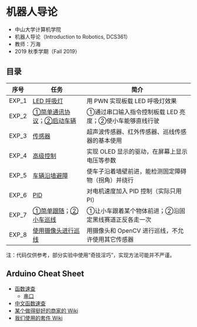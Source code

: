 # 机器人导论

* 中山大学计算机学院
* 机器人导论（Introduction to Robotics, DCS361）
* 教师：万海
* 2019 秋季学期（Fall 2019）


## 目录

| 序号  | 任务                                                       | 简介                                                    |
| ----- | ---------------------------------------------------------- | ------------------------------------------------------- |
| EXP_1 | [LED 呼吸灯](EXP_1)                                        | 用 PWN 实现板载 LED 呼吸灯效果                          |
| EXP_2 | [①简单通讯协议](EXP_2/EXP_2_1)；[②启动车辆](EXP_2/EXP_2_2) | ①通过串口输入指令控制板载 LED 亮度；②使小车能够直线行驶 |
| EXP_3 | [传感器](EXP_3)                                            | 超声波传感器、红外传感器、巡线传感器的基本使用          |
| EXP_4 | [高级控制](EXP_4)                                          | 实现 OLED 显示的驱动，在屏幕上显示电压等参数            |
| EXP_5 | [车辆沿墙避障](EXP_5)                                      | 使车子沿着墙壁前进，能检测固定障碍物（拐角）并绕行      |
| EXP_6 | [PID](EXP_6)                                               | 对电机速度加入 PID 控制（实际只用 PI）                  |
| EXP_7 | [①简单跟随](EXP_7/EXP_7_1)；[②小车巡线](EXP_7/EXP_7_2)     | ①让小车跟着某个物体前进；②沿固定黑线赛道正反各走一次    |
| EXP_8 | [使用摄像头进行巡线](EXP_8)                                | 用摄像头和 OpenCV 进行巡线，不允许使用其它传感器        |

注：代码仅供参考，部分实验中使用“奇技淫巧”，实现方法可能并不严谨。


## Arduino Cheat Sheet

* [函数速查](https://www.arduino.cc/reference/en/#functions)
  * [串口](https://www.arduino.cc/reference/en/language/functions/communication/serial/)
* [中文函数速查](http://wiki.dfrobot.com.cn/index.php/Arduino%E7%BC%96%E7%A8%8B%E5%8F%82%E8%80%83%E6%89%8B%E5%86%8C)
* [某个做得挺好的商家的 Wiki](http://wiki.dfrobot.com.cn/)
* [我们使用的套件 Wiki](http://openjumper.cn/product-manuals/)

